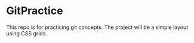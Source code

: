 # GitPractice

This repo is for practicing git concepts.  The project will be a simple layout using CSS grids.